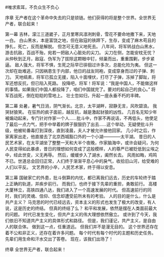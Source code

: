 ﻿#唯求索耳，不负众生不负心 
 
序章
无产者在这个革命中失去的只是锁链。他们获得的将是整个世界。全世界无产者，联合起来！

第一幕
吉林，濛江三道崴子，正月里寒风凛冽刺骨，雪花不要命地撒下来，天地一白。
白山黑水，本是富饶之地，但在敌寇的铁蹄下，生存，变成了麻木苟且的挣扎，死亡，反而是解脱。
但怎可无意义地死去。
八年间，将军转战白山黑水，游击抗敌，百战不殆，宛若一把敌人心脏处的尖刀。
尖刀在侧，怎能安枕无忧？
从仲秋到正月，敌寇、伪军为了拔除这颗眼中钉，倾巢而出，重重围剿，步步紧逼。
敌人强大，将军不惧，生死之际早已徘徊过许多次，总能化险为夷。
但这一次却在劫难逃，只因祸患生于内部，他日的战友同袍，变成穿身而过的子弹、刺刀。
天地缟素，将军已孤立无援，陷入十面埋伏，打尽了子弹，冻掉了脚趾，将军还想反抗，但已陷入死路。
投降吧，将军！将军说：“我是中国人，不能做这样的事情。如果我们中国人都投降了，咱们中国就完了。要对的起自己的良心。”
将军百战死，倒在皑皑的雪地上。
壮士忽如归，升起一座永垂不朽的丰碑。

第二幕
处暑，暑气日消，阴气渐长。北京，太平湖畔，寂静无言，风吹碧浪。
我哭豺狼笑。
在狂热的疯子面前，越反抗，越是激起豺狼的凶性。
几百名无知少年被煽动起来，专门针对作家一个人……批斗中，作家不再说话，不再低头，他使足了最后一点力气，把手中举着的牌子狠狠扔了出去……这个举动，无疑使批斗升级，他被轮番毒打到深夜，直到凌晨，夫人才被允许接他回家。
几小时之后，作家离家出走，他直接去了北京西城豁口外的一个小湖————太平湖。
昔日的人民艺术家，在太平湖坐了整整一天和大半个夜晚，作家脑海中，或许会疑问，为何人民变得如此暴虐，昔日的理想如何变成了这般模样，人的尊严已被贬低到尘埃之中，经此世变，义无再辱。
然后，缓缓步入了湖水，阖然长去。
风雨如晦，鸡鸣不已。世道总会回归正常，人们终于渐渐平息心中的戾气，收拾旧山河，给受难的人们以平反。
文艺界的小卒，人民艺术家，终于得以安息。

第三幕
国破家亡的外患，批斗倒算的内忧，都已离我们远去，历史的车轮终于踏上正确的轨道，并疾步前行。
而我们，也终于接下先辈的重担，勇敢前行。
高楼大厦林立，高铁四通八达，我们进入了一个高速发展的时代。
但高速前行的同时，我们的灵魂、信仰、信念却遭受前所未有的考验。
人的目的是什么，什么是共产主义？
马克思的时代已经远去，资本主义的形式也发生了极大的改变，有人说，这是历史的终结。
但真的终结了么？
和平和发展，依然是摆在人类面前最大的问题。
时代已发生变化，但共产主义的伟大理想依然傲立。
或许到了今天，我们依旧不知道共产主义的具体形式和路径。
但是，我们谨记，共产主义，是自由人的联合体。
做到这一点，任重道远。
但我们并不是漫无目的。
这个世界还存在着不公和非正义，还存在着许多问题。
每个时代有每个时代的主题和历史任务。
先辈们用生命和汗水交出了答卷。
现在，该我们出场了！

终章
全世界无产者，联合起来！
